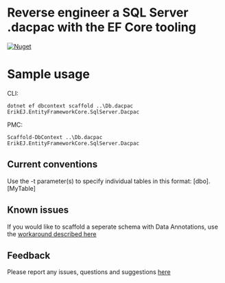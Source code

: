 # Reverse engineer a SQL Server .dacpac with the EF Core tooling 

[![Nuget](https://img.shields.io/nuget/v/ErikEJ.EntityFrameworkCore.SqlServer.Dacpac)](https://www.nuget.org/packages/ErikEJ.EntityFrameworkCore.SqlServer.Dacpac/)

# Sample usage

CLI:

`dotnet ef dbcontext scaffold ..\Db.dacpac ErikEJ.EntityFrameworkCore.SqlServer.Dacpac`

PMC:

`Scaffold-DbContext ..\Db.dacpac ErikEJ.EntityFrameworkCore.SqlServer.Dacpac`

## Current conventions

Use the -t parameter(s) to specify individual tables in this format: [dbo].[MyTable]

## Known issues

If you would like to scaffold a seperate schema with Data Annotations, use the [workaround described here](https://github.com/ErikEJ/EFCorePowerTools/issues/435#issuecomment-666305362)

## Feedback

Please report any issues, questions and suggestions [here](https://github.com/ErikEJ/EFCorePowerTools/issues)
